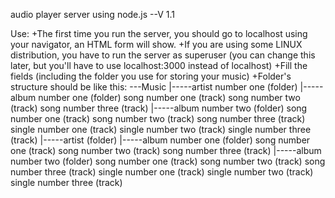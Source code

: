 audio player server using node.js
--V 1.1

Use:
+The first time you run the server, you should go to localhost using your
  navigator, an HTML form will show.
+If you are using some LINUX distribution, you have to run the server as superuser
  (you can change this later, but you'll have to use localhost:3000 instead
  of localhost)
+Fill the fields (including the folder you use for storing your music)
+Folder's structure should be like this:
---Music
  |-----artist number one (folder)
	|-----album number one (folder)
		song number one (track)
		song number two (track)
		song number three (track)
	|-----album number two (folder)
		song number one (track)
		song number two (track)
		song number three (track)
	single number one (track)
	single number two (track)
	single number three (track)
  |-----artist  (folder)
	|-----album number one (folder)
		song number one (track)
		song number two (track)
		song number three (track)
	|-----album number two (folder)
		song number one (track)
		song number two (track)
		song number three (track)
	single number one (track)
	single number two (track)
	single number three (track)
